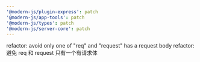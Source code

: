 ```yaml
---
'@modern-js/plugin-express': patch
'@modern-js/app-tools': patch
'@modern-js/types': patch
'@modern-js/server-core': patch
---
```


refactor: avoid only one of "req" and "request" has a request body
refactor: 避免 req 和 request 只有一个有请求体
